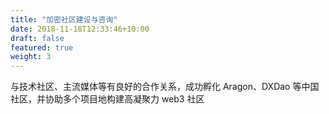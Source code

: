 ```yaml
---
title: "加密社区建设与咨询"
date: 2018-11-18T12:33:46+10:00
draft: false
featured: true
weight: 3
---
```


与技术社区、主流媒体等有良好的合作关系，成功孵化 Aragon、DXDao 等中国社区，并协助多个项目地构建高凝聚力 web3 社区
